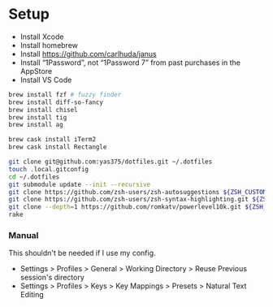 # Setup

- Install Xcode
- Install homebrew
- Install https://github.com/carlhuda/janus
- Install “1Password”, not “1Password 7” from past purchases in the AppStore
- Install VS Code

```sh
brew install fzf # fuzzy finder
brew install diff-so-fancy
brew install chisel
brew install tig
brew install ag

brew cask install iTerm2
brew cask install Rectangle

git clone git@github.com:yas375/dotfiles.git ~/.dotfiles
touch .local.gitconfig
cd ~/.dotfiles
git submodule update --init --recursive
git clone https://github.com/zsh-users/zsh-autosuggestions ${ZSH_CUSTOM:-~/.oh-my-zsh/custom}/plugins/zsh-autosuggestions
git clone https://github.com/zsh-users/zsh-syntax-highlighting.git ${ZSH_CUSTOM:-~/.oh-my-zsh/custom}/plugins/zsh-syntax-highlighting
git clone --depth=1 https://github.com/romkatv/powerlevel10k.git ${ZSH_CUSTOM:-$HOME/.oh-my-zsh/custom}/themes/powerlevel10k
rake
```

### Manual

This shouldn't be needed if I use my config.

* Settings > Profiles > General > Working Directory > Reuse Previous session's directory
* Settings > Profiles > Keys > Key Mappings > Presets > Natural Text Editing
